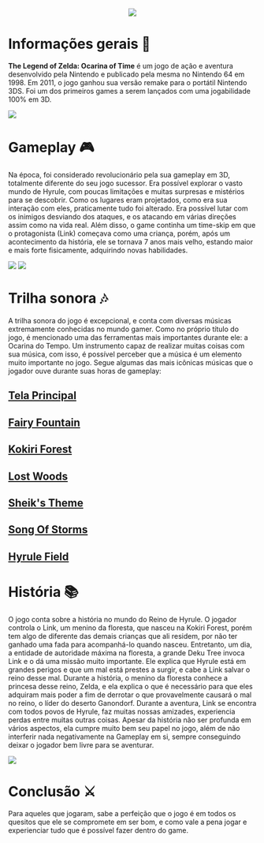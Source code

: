 <h1 align="center">
<img src="https://www.bonusstage.com.br/wp-content/uploads/2011/06/legend-of-zelda-ocarina-of-time-cover.jpg">

# Informações gerais 📖
 **The Legend of Zelda: Ocarina of Time** é um jogo de ação e aventura desenvolvido pela Nintendo e publicado pela mesma no Nintendo 64 em 1998. Em 2011, o jogo ganhou sua versão remake para o portátil Nintendo 3DS. Foi um dos primeiros games a serem lançados com uma jogabilidade 100% em 3D.

<img src = "https://assets.nuuvem.com/image/upload/v1/products/5e5fe965a3f8b10cc81c98f2/sharing_images/flwg3ztu9owe2r9kmr8c.jpg">

# Gameplay 🎮

 Na época, foi considerado revolucionário pela sua gameplay em 3D, totalmente diferente do seu jogo sucessor. Era possível explorar o vasto mundo de Hyrule, com poucas limitações e muitas surpresas e mistérios para se descobrir. Como os lugares eram projetados, como era sua interação com eles, praticamente tudo foi alterado. Era possível lutar com os inimigos desviando dos ataques, e os atacando em várias direções assim como na vida real. Além disso, o game continha um time-skip em que o protagonista (Link) começava como uma criança, porém, após um acontecimento da história, ele se tornava 7 anos mais velho, estando maior e mais forte fisicamente, adquirindo novas habilidades.


<img src="https://techraptor.net/sites/default/files/styles/hero/public/2021-08/OcarinaofTime.jpg?itok=zgGFju4C">


<img src="https://dropsdejogos.uai.com.br/wp-content/uploads/sites/10/2021/09/reproducao-link-the-legend-of-zelda-divulgacao-scaled.jpg">


# Trilha sonora 🎶

A trilha sonora do jogo é excepcional, e conta com diversas músicas extremamente conhecidas no mundo gamer. Como no próprio título do jogo, é mencionado uma das ferramentas mais importantes durante ele: a Ocarina do Tempo. Um instrumento capaz de realizar muitas coisas com sua música, com isso, é possível perceber que a música é um elemento muito importante no jogo. Segue algumas das mais icônicas músicas que o jogador ouve durante suas horas de gameplay: 


## [Tela Principal](https://www.youtube.com/watch?v=CKA1zCwcYBE&ab_channel=Halo2playa)


 ## [Fairy Fountain](https://www.youtube.com/watch?v=id0kbyKCG8c&ab_channel=VideoGamesMusic)


 ## [Kokiri Forest](https://www.youtube.com/watch?v=aQ6Fq-LfDZQ&ab_channel=Halo2playa) 


 ## [Lost Woods](https://www.youtube.com/watch?v=Ljqe4Nj7nBA&ab_channel=Halo2playa)


 ## [Sheik's Theme](https://www.youtube.com/watch?v=KIyLfYZJvq0&ab_channel=VideoGamesMusic)


 ## [Song Of Storms](https://www.youtube.com/watch?v=N3OZoErzJg0&ab_channel=Halo2playa)


 ## [Hyrule Field](https://www.youtube.com/watch?v=uj97kISm1nc&ab_channel=Halo2playa)
 
# História 📚
 O jogo conta sobre a história no mundo do Reino de Hyrule. O jogador controla o Link, um menino da floresta, que nasceu na Kokiri Forest, porém tem algo de diferente das demais crianças que ali residem, por não ter ganhado uma fada para acompanhá-lo quando nasceu. Entretanto, um dia, a entidade de autoridade máxima na floresta, a grande Deku Tree invoca Link e o dá uma missão muito importante. Ele explica que Hyrule está em grandes perigos e que um mal está prestes a surgir, e cabe a Link salvar o reino desse mal. Durante a história, o menino da floresta conhece a princesa desse reino, Zelda, e ela explica o que é necessário para que eles adquiram mais poder a fim de derrotar o que provavelmente causará o mal no reino, o líder do deserto Ganondorf. Durante a aventura, Link se encontra com todos povos de Hyrule, faz muitas nossas amizades, experiencia perdas entre muitas outras coisas. Apesar da história não ser profunda em vários aspectos, ela cumpre muito bem seu papel no jogo, além de não interferir nada negativamente na Gameplay em si, sempre conseguindo deixar o jogador bem livre para se aventurar. 

 <img src = "https://imagens.blogdaclara.net/img/68747470733a2f2f737461746963302e7468657468696e6773696d616765732e636f6d2f776f726470726573732f77702d63/6f6e74656e742f75706c6f6164732f323031392f30362f5a656c64612d4f636172696e612d6f662d54696d652d4c696e6b2d/47616e6f6e646f72662e6a70673f713d353026616d703b6669743d63726f7026616d703b773d37343026616d703b6470723d/312e35.jpeg">
 
# Conclusão ⚔
Para aqueles que jogaram, sabe a perfeição que o jogo é em todos os quesitos que ele se compromete em ser bom, e como vale a pena jogar e experienciar tudo que é possível fazer dentro do game.